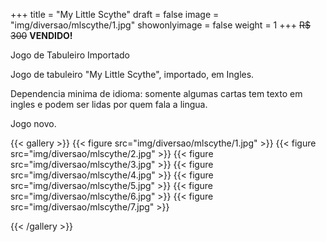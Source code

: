 +++
title = "My Little Scythe"
draft = false
image = "img/diversao/mlscythe/1.jpg"
showonlyimage = false
weight = 1
+++
<span class="sold">~~R$ 300~~</span> **VENDIDO!**

Jogo de Tabuleiro Importado

<!--more-->

Jogo de tabuleiro "My Little Scythe", importado, em Ingles.

Dependencia minima de idioma: somente algumas cartas tem texto em ingles e podem ser lidas por quem fala a lingua.

Jogo novo.

{{< gallery >}}
{{< figure src="img/diversao/mlscythe/1.jpg" >}}
{{< figure src="img/diversao/mlscythe/2.jpg" >}}
{{< figure src="img/diversao/mlscythe/3.jpg" >}}
{{< figure src="img/diversao/mlscythe/4.jpg" >}}
{{< figure src="img/diversao/mlscythe/5.jpg" >}}
{{< figure src="img/diversao/mlscythe/6.jpg" >}}
{{< figure src="img/diversao/mlscythe/7.jpg" >}}

{{< /gallery >}}